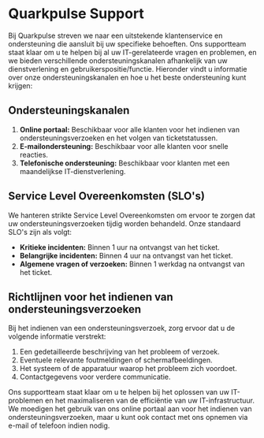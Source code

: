 # Quarkpulse Support

Bij Quarkpulse streven we naar een uitstekende klantenservice en ondersteuning die aansluit bij uw specifieke behoeften. Ons supportteam staat klaar om u te helpen bij al uw IT-gerelateerde vragen en problemen, en we bieden verschillende ondersteuningskanalen afhankelijk van uw dienstverlening en gebruikerspositie/functie. Hieronder vindt u informatie over onze ondersteuningskanalen en hoe u het beste ondersteuning kunt krijgen:

## Ondersteuningskanalen
1. **Online portaal:** Beschikbaar voor alle klanten voor het indienen van ondersteuningsverzoeken en het volgen van ticketstatussen.
2. **E-mailondersteuning:** Beschikbaar voor alle klanten voor snelle reacties.
3. **Telefonische ondersteuning:** Beschikbaar voor klanten met een maandelijkse IT-dienstverlening.

## Service Level Overeenkomsten (SLO's)
We hanteren strikte Service Level Overeenkomsten om ervoor te zorgen dat uw ondersteuningsverzoeken tijdig worden behandeld. Onze standaard SLO's zijn als volgt:
- **Kritieke incidenten:** Binnen 1 uur na ontvangst van het ticket.
- **Belangrijke incidenten:** Binnen 4 uur na ontvangst van het ticket.
- **Algemene vragen of verzoeken:** Binnen 1 werkdag na ontvangst van het ticket.

## Richtlijnen voor het indienen van ondersteuningsverzoeken
Bij het indienen van een ondersteuningsverzoek, zorg ervoor dat u de volgende informatie verstrekt:
1. Een gedetailleerde beschrijving van het probleem of verzoek.
2. Eventuele relevante foutmeldingen of schermafbeeldingen.
3. Het systeem of de apparatuur waarop het probleem zich voordoet.
4. Contactgegevens voor verdere communicatie.

Ons supportteam staat klaar om u te helpen bij het oplossen van uw IT-problemen en het maximaliseren van de efficiëntie van uw IT-infrastructuur. We moedigen het gebruik van ons online portaal aan voor het indienen van ondersteuningsverzoeken, maar u kunt ook contact met ons opnemen via e-mail of telefoon indien nodig.
